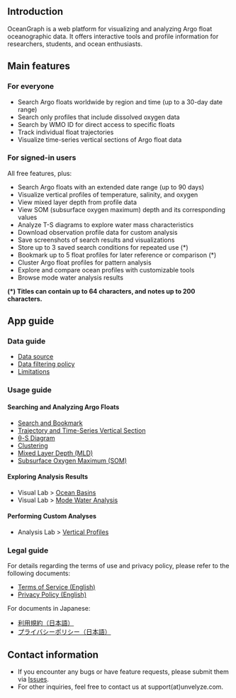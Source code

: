 ## Introduction

OceanGraph is a web platform for visualizing and analyzing Argo float oceanographic data. It offers interactive tools and profile information for researchers, students, and ocean enthusiasts.

## Main features

### For everyone

- Search Argo floats worldwide by region and time (up to a 30-day date range)
- Search only profiles that include dissolved oxygen data
- Search by WMO ID for direct access to specific floats
- Track individual float trajectories
- Visualize time-series vertical sections of Argo float data

### For signed-in users

All free features, plus:

- Search Argo floats with an extended date range (up to 90 days)
- Visualize vertical profiles of temperature, salinity, and oxygen
- View mixed layer depth from profile data
- View SOM (subsurface oxygen maximum) depth and its corresponding values
- Analyze T-S diagrams to explore water mass characteristics
- Download observation profile data for custom analysis
- Save screenshots of search results and visualizations
- Store up to 3 saved search conditions for repeated use (*)
- Bookmark up to 5 float profiles for later reference or comparison (*)
- Cluster Argo float profiles for pattern analysis
- Explore and compare ocean profiles with customizable tools
- Browse mode water analysis results

**(*) Titles can contain up to 64 characters, and notes up to 200 characters.**

## App guide

### Data guide

- [Data source](./docs/data_guide/data_source.md)
- [Data filtering policy](./docs/data_guide/data_filtering_policy.md)
- [Limitations](./docs/data_guide/limitations.md)

### Usage guide

#### Searching and Analyzing Argo Floats

- [Search and Bookmark](./docs/usage_guide/search.md)
- [Trajectory and Time-Series Vertical Section](./docs/usage_guide/trajectory_and_time_series_vertical_section.md)
- [θ-S Diagram](./docs/usage_guide/t_s_diagram.md)
- [Clustering](./docs/usage_guide/clustering.md)
- [Mixed Layer Depth (MLD)](./docs/usage_guide/mixed_layer_depth.md)
- [Subsurface Oxygen Maximum (SOM)](./docs/usage_guide/subsurface_oxygen_maximum.md)

#### Exploring Analysis Results

- Visual Lab > [Ocean Basins](./docs/usage_guide/visual_lab/ocean_basins.md)
- Visual Lab > [Mode Water Analysis](./docs/usage_guide/visual_lab/mode_water_analysis.md)

#### Performing Custom Analyses

- Analysis Lab > [Vertical Profiles](./docs/usage_guide/analysis_lab/vertical_profiles.md)

### Legal guide

For details regarding the terms of use and privacy policy, please refer to the following documents:

- [Terms of Service (English)](./docs/legal_guide/terms_of_use_en.md)
- [Privacy Policy (English)](./docs/legal_guide/privacy_policy_en.md)

For documents in Japanese:

- [利用規約（日本語）](./docs/legal_guide/terms_of_use_ja.md)
- [プライバシーポリシー（日本語）](./docs/legal_guide/privacy_policy_ja.md)

## Contact information

- If you encounter any bugs or have feature requests, please submit them via [Issues](https://github.com/Lot4Fun/oceangraph-guide/issues).
- For other inquiries, feel free to contact us at support(at)unvelyze.com.
